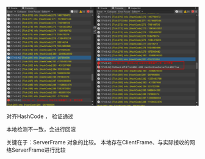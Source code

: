 ﻿![1684921517885](image/HashCode验证/1684921517885.png)


对齐HashCode ， 验证通过

本地检测不一致，会进行回滚


关键在于：ServerFrame 对象的比较。
本地存在ClientFrame、与实际接收的网络ServerFrame进行比较